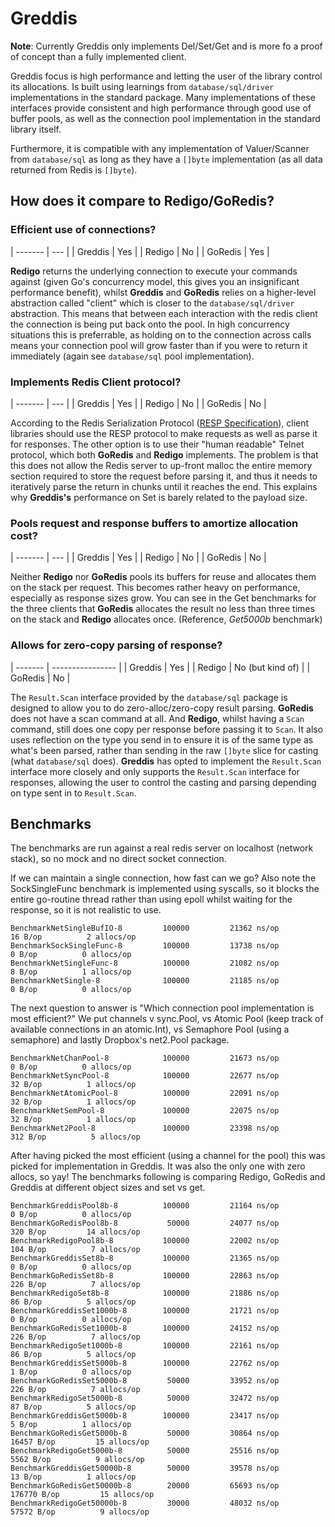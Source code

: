 # Greddis

**Note**: Currently Greddis only implements Del/Set/Get and is more fo a proof of concept than a fully implemented client.

Greddis focus is high performance and letting the user of the library control its allocations. Is built using learnings from `database/sql/driver` implementations in the standard package. Many implementations of these interfaces provide consistent and high performance through good use of buffer pools, as well as the connection pool implementation in the standard library itself.

Furthermore, it is compatible with any implementation of Valuer/Scanner from `database/sql` as long as they have a `[]byte` implementation (as all data returned from Redis is `[]byte`).

## How does it compare to Redigo/GoRedis?

### Efficient use of connections?

| ------- | --- |
| Greddis | Yes |
| Redigo  | No  |
| GoRedis | Yes |

**Redigo** returns the underlying connection to execute your commands against (given Go's concurrency model, this gives you an insignificant performance benefit), whilst **Greddis** and **GoRedis** relies on a higher-level abstraction called "client" which is closer to the `database/sql/driver` abstraction. This means that between each interaction with the redis client the connection is being put back onto the pool. In high concurrency situations this is preferrable, as holding on to the connection across calls means your connection pool will grow faster than if you were to return it immediately (again see `database/sql` pool implementation).

### Implements Redis Client protocol?

| ------- | --- |
| Greddis | Yes |
| Redigo  | No  |
| GoRedis | No  |

According to the Redis Serialization Protocol ([RESP Specification](https://redis.io/topics/protocol)), client libraries should use the RESP protocol to make requests as well as parse it for responses. The other option is to use their "human readable" Telnet protocol, which both **GoRedis** and **Redigo** implements. The problem is that this does not allow the Redis server to up-front malloc the entire memory section required to store the request before parsing it, and thus it needs to iteratively parse the return in chunks until it reaches the end. This explains why **Greddis's** performance on Set is barely related to the payload size.

### Pools request and response buffers to amortize allocation cost?

| ------- | --- |
| Greddis | Yes |
| Redigo  | No  |
| GoRedis | No  |

Neither **Redigo** nor **GoRedis** pools its buffers for reuse and allocates them on the stack per request. This becomes rather heavy on performance, especially as response sizes grow. You can see in the Get benchmarks for the three clients that **GoRedis** allocates the result no less than three times on the stack and **Redigo** allocates once. (Reference, *Get5000b* benchmark)

### Allows for zero-copy parsing of response?

| ------- | ---------------- |
| Greddis | Yes              |
| Redigo  | No (but kind of) |
| GoRedis | No               |

The `Result.Scan` interface provided by the `database/sql` package is designed to allow you to do zero-alloc/zero-copy result parsing. **GoRedis** does not have a scan command at all. And **Redigo**, whilst having a `Scan` command, still does one copy per response before passing it to `Scan`. It also uses reflection on the type you send in to ensure it is of the same type as what's been parsed, rather than sending in the raw `[]byte` slice for casting (what `database/sql` does). **Greddis** has opted to implement the `Result.Scan` interface more closely and only supports the `Result.Scan` interface for responses, allowing the user to control the casting and parsing depending on type sent in to `Result.Scan`.

## Benchmarks

The benchmarks are run against a real redis server on localhost (network stack), so no mock and no direct socket connection.

If we can maintain a single connection, how fast can we go?
Also note the SockSingleFunc benchmark is implemented using syscalls, so it blocks the entire go-routine thread rather than using epoll whilst waiting for the response, so it is not realistic to use.
```
BenchmarkNetSingleBufIO-8     	  100000	     21362 ns/op	      16 B/op	       2 allocs/op
BenchmarkSockSingleFunc-8     	  100000	     13738 ns/op	       0 B/op	       0 allocs/op
BenchmarkNetSingleFunc-8      	  100000	     21082 ns/op	       8 B/op	       1 allocs/op
BenchmarkNetSingle-8          	  100000	     21185 ns/op	       0 B/op	       0 allocs/op
```
The next question to answer is "Which connection pool implementation is most efficient?"
We put channels v sync.Pool, vs Atomic Pool (keep track of available connections in an atomic.Int), vs Semaphore Pool (using a semaphore) and lastly Dropbox's net2.Pool package.
```
BenchmarkNetChanPool-8        	  100000	     21673 ns/op	       0 B/op	       0 allocs/op
BenchmarkNetSyncPool-8        	  100000	     22677 ns/op	      32 B/op	       1 allocs/op
BenchmarkNetAtomicPool-8      	  100000	     22091 ns/op	      32 B/op	       1 allocs/op
BenchmarkNetSemPool-8         	  100000	     22075 ns/op	      32 B/op	       1 allocs/op
BenchmarkNet2Pool-8           	  100000	     23398 ns/op	     312 B/op	       5 allocs/op
```
After having picked the most efficient (using a channel for the pool) this was picked for implementation in Greddis. It was also the only one with zero allocs, so yay!
The benchmarks following is comparing Redigo, GoRedis and Greddis at different object sizes and set vs get.
```
BenchmarkGreddisPool8b-8      	  100000	     21164 ns/op	       0 B/op	       0 allocs/op
BenchmarkGoRedisPool8b-8      	   50000	     24077 ns/op	     320 B/op	      14 allocs/op
BenchmarkRedigoPool8b-8       	  100000	     22002 ns/op	     104 B/op	       7 allocs/op
BenchmarkGreddisSet8b-8       	  100000	     21365 ns/op	       0 B/op	       0 allocs/op
BenchmarkGoRedisSet8b-8       	  100000	     22863 ns/op	     226 B/op	       7 allocs/op
BenchmarkRedigoSet8b-8        	  100000	     21886 ns/op	      86 B/op	       5 allocs/op
BenchmarkGreddisSet1000b-8    	  100000	     21721 ns/op	       0 B/op	       0 allocs/op
BenchmarkGoRedisSet1000b-8    	  100000	     24152 ns/op	     226 B/op	       7 allocs/op
BenchmarkRedigoSet1000b-8     	  100000	     22161 ns/op	      86 B/op	       5 allocs/op
BenchmarkGreddisSet5000b-8    	  100000	     22762 ns/op	       1 B/op	       0 allocs/op
BenchmarkGoRedisSet5000b-8    	   50000	     33952 ns/op	     226 B/op	       7 allocs/op
BenchmarkRedigoSet5000b-8     	   50000	     32472 ns/op	      87 B/op	       5 allocs/op
BenchmarkGreddisGet5000b-8    	  100000	     23417 ns/op	       5 B/op	       1 allocs/op
BenchmarkGoRedisGet5000b-8    	   50000	     30864 ns/op	   16457 B/op	      15 allocs/op
BenchmarkRedigoGet5000b-8     	   50000	     25516 ns/op	    5562 B/op	       9 allocs/op
BenchmarkGreddisGet50000b-8   	   50000	     39578 ns/op	      13 B/op	       1 allocs/op
BenchmarkGoRedisGet50000b-8   	   20000	     65693 ns/op	  176770 B/op	      15 allocs/op
BenchmarkRedigoGet50000b-8    	   30000	     48032 ns/op	   57572 B/op	       9 allocs/op
